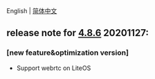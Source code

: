 English | [简体中文](./release_note_zh-CN.md)

## release note for **[4.8.6](./dowload_list_liteos_4.8.6.md)** 20201127:
### [new feature&optimization version]
- Support webrtc on LiteOS